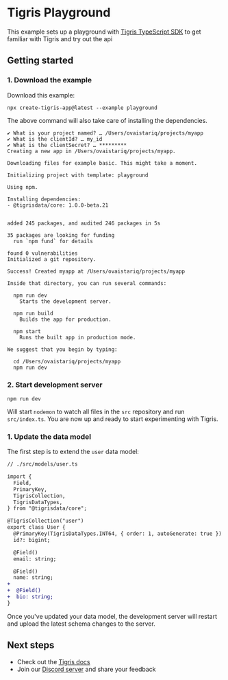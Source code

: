 # Tigris Playground

This example sets up a playground with [Tigris TypeScript SDK](https://docs.tigrisdata.com/typescript/)
to get familiar with Tigris and try out the api

## Getting started

### 1. Download the example

Download this example:

```
npx create-tigris-app@latest --example playground
```

The above command will also take care of installing the dependencies.

```shell
✔ What is your project named? … /Users/ovaistariq/projects/myapp
✔ What is the clientId? … my_id
✔ What is the clientSecret? … *********
Creating a new app in /Users/ovaistariq/projects/myapp.

Downloading files for example basic. This might take a moment.

Initializing project with template: playground

Using npm.

Installing dependencies:
- @tigrisdata/core: 1.0.0-beta.21


added 245 packages, and audited 246 packages in 5s

35 packages are looking for funding
  run `npm fund` for details

found 0 vulnerabilities
Initialized a git repository.

Success! Created myapp at /Users/ovaistariq/projects/myapp

Inside that directory, you can run several commands:

  npm run dev
    Starts the development server.

  npm run build
    Builds the app for production.

  npm start
    Runs the built app in production mode.

We suggest that you begin by typing:

  cd /Users/ovaistariq/projects/myapp
  npm run dev
```

### 2. Start development server

```
npm run dev
```

Will start `nodemon` to watch all files in the `src` repository and run `src/index.ts`.
You are now up and ready to start experimenting with Tigris.

### 1. Update the data model

The first step is to extend the `user` data model:

```diff
// ./src/models/user.ts

import {
  Field,
  PrimaryKey,
  TigrisCollection,
  TigrisDataTypes,
} from "@tigrisdata/core";

@TigrisCollection("user")
export class User {
  @PrimaryKey(TigrisDataTypes.INT64, { order: 1, autoGenerate: true })
  id?: bigint;

  @Field()
  email: string;

  @Field()
  name: string;
+
+  @Field()
+  bio: string;
}
```

Once you've updated your data model, the development server will restart and upload
the latest schema changes to the server.

## Next steps

- Check out the [Tigris docs](https://docs.tigrisdata.com/)
- Join our [Discord server](http://discord.tigrisdata.com/) and share your
  feedback
